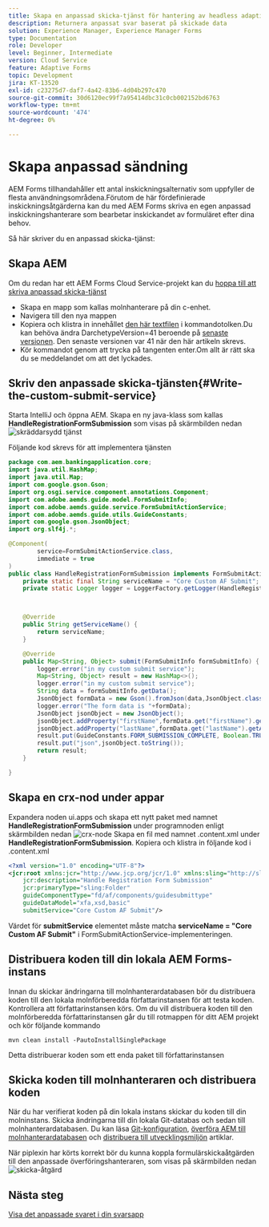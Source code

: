 ```yaml
---
title: Skapa en anpassad skicka-tjänst för hantering av headless adaptive form submit
description: Returnera anpassat svar baserat på skickade data
solution: Experience Manager, Experience Manager Forms
type: Documentation
role: Developer
level: Beginner, Intermediate
version: Cloud Service
feature: Adaptive Forms
topic: Development
jira: KT-13520
exl-id: c23275d7-daf7-4a42-83b6-4d04b297c470
source-git-commit: 30d6120ec99f7a95414dbc31c0cb002152bd6763
workflow-type: tm+mt
source-wordcount: '474'
ht-degree: 0%

---
```


# Skapa anpassad sändning

AEM Forms tillhandahåller ett antal inskickningsalternativ som uppfyller de flesta användningsområdena.Förutom de här fördefinierade inskickningsåtgärderna kan du med AEM Forms skriva en egen anpassad inskickningshanterare som bearbetar inskickandet av formuläret efter dina behov.

Så här skriver du en anpassad skicka-tjänst:

## Skapa AEM

Om du redan har ett AEM Forms Cloud Service-projekt kan du [hoppa till att skriva anpassad skicka-tjänst](#Write-the-custom-submit-service)

* Skapa en mapp som kallas molnhanterare på din c-enhet.
* Navigera till den nya mappen
* Kopiera och klistra in innehållet [den här textfilen](./assets/creating-maven-project.txt) i kommandotolken.Du kan behöva ändra DarchetypeVersion=41 beroende på [senaste versionen](https://github.com/adobe/aem-project-archetype/releases). Den senaste versionen var 41 när den här artikeln skrevs.
* Kör kommandot genom att trycka på tangenten enter.Om allt är rätt ska du se meddelandet om att det lyckades.

## Skriv den anpassade skicka-tjänsten{#Write-the-custom-submit-service}

Starta IntelliJ och öppna AEM. Skapa en ny java-klass som kallas **HandleRegistrationFormSubmission** som visas på skärmbilden nedan
![skräddarsydd tjänst](./assets/custom-submit-service.png)

Följande kod skrevs för att implementera tjänsten

```java
package com.aem.bankingapplication.core;
import java.util.HashMap;
import java.util.Map;
import com.google.gson.Gson;
import org.osgi.service.component.annotations.Component;
import com.adobe.aemds.guide.model.FormSubmitInfo;
import com.adobe.aemds.guide.service.FormSubmitActionService;
import com.adobe.aemds.guide.utils.GuideConstants;
import com.google.gson.JsonObject;
import org.slf4j.*;

@Component(
        service=FormSubmitActionService.class,
        immediate = true
)
public class HandleRegistrationFormSubmission implements FormSubmitActionService {
    private static final String serviceName = "Core Custom AF Submit";
    private static Logger logger = LoggerFactory.getLogger(HandleRegistrationFormSubmission.class);



    @Override
    public String getServiceName() {
        return serviceName;
    }

    @Override
    public Map<String, Object> submit(FormSubmitInfo formSubmitInfo) {
        logger.error("in my custom submit service");
        Map<String, Object> result = new HashMap<>();
        logger.error("in my custom submit service");
        String data = formSubmitInfo.getData();
        JsonObject formData = new Gson().fromJson(data,JsonObject.class);
        logger.error("The form data is "+formData);
        JsonObject jsonObject = new JsonObject();
        jsonObject.addProperty("firstName",formData.get("firstName").getAsString());
        jsonObject.addProperty("lastName",formData.get("lastName").getAsString());
        result.put(GuideConstants.FORM_SUBMISSION_COMPLETE, Boolean.TRUE);
        result.put("json",jsonObject.toString());
        return result;
    }

}
```

## Skapa en crx-nod under appar

Expandera noden ui.apps och skapa ett nytt paket med namnet **HandleRegistrationFormSubmission** under programnoden enligt skärmbilden nedan
![crx-node](./assets/crx-node.png)
Skapa en fil med namnet .content.xml under **HandleRegistrationFormSubmission**. Kopiera och klistra in följande kod i .content.xml

```xml
<?xml version="1.0" encoding="UTF-8"?>
<jcr:root xmlns:jcr="http://www.jcp.org/jcr/1.0" xmlns:sling="http://sling.apache.org/jcr/sling/1.0"
    jcr:description="Handle Registration Form Submission"
    jcr:primaryType="sling:Folder"
    guideComponentType="fd/af/components/guidesubmittype"
    guideDataModel="xfa,xsd,basic"
    submitService="Core Custom AF Submit"/>
```

Värdet för **submitService** elementet måste matcha  **serviceName = &quot;Core Custom AF Submit&quot;** i FormSubmitActionService-implementeringen.

## Distribuera koden till din lokala AEM Forms-instans

Innan du skickar ändringarna till molnhanterardatabasen bör du distribuera koden till den lokala molnförberedda författarinstansen för att testa koden. Kontrollera att författarinstansen körs.
Om du vill distribuera koden till den molnförberedda författarinstansen går du till rotmappen för ditt AEM projekt och kör följande kommando

```
mvn clean install -PautoInstallSinglePackage
```

Detta distribuerar koden som ett enda paket till författarinstansen

## Skicka koden till molnhanteraren och distribuera koden

När du har verifierat koden på din lokala instans skickar du koden till din molninstans.
Skicka ändringarna till din lokala Git-databas och sedan till molnhanterardatabasen. Du kan läsa  [Git-konfiguration](https://experienceleague.adobe.com/docs/experience-manager-learn/cloud-service/forms/developing-for-cloud-service/setup-git.html), [överföra AEM till molnhanterardatabasen](https://experienceleague.adobe.com/docs/experience-manager-learn/cloud-service/forms/developing-for-cloud-service/push-project-to-cloud-manager-git.html) och [distribuera till utvecklingsmiljön](https://experienceleague.adobe.com/docs/experience-manager-learn/cloud-service/forms/developing-for-cloud-service/deploy-to-dev-environment.html) artiklar.

När piplexin har körts korrekt bör du kunna koppla formulärskickaåtgärden till den anpassade överföringshanteraren, som visas på skärmbilden nedan
![skicka-åtgärd](./assets/configure-submit-action.png)

## Nästa steg

[Visa det anpassade svaret i din svarsapp](./handle-response-react-app.md)

